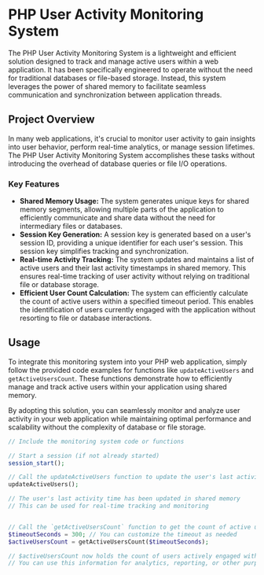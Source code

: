 # PHP User Activity Monitoring System

The PHP User Activity Monitoring System is a lightweight and efficient solution designed to track and manage active users within a web application. It has been specifically engineered to operate without the need for traditional databases or file-based storage. Instead, this system leverages the power of shared memory to facilitate seamless communication and synchronization between application threads.

## Project Overview

In many web applications, it's crucial to monitor user activity to gain insights into user behavior, perform real-time analytics, or manage session lifetimes. The PHP User Activity Monitoring System accomplishes these tasks without introducing the overhead of database queries or file I/O operations.

### Key Features

- **Shared Memory Usage:** The system generates unique keys for shared memory segments, allowing multiple parts of the application to efficiently communicate and share data without the need for intermediary files or databases.
- **Session Key Generation:** A session key is generated based on a user's session ID, providing a unique identifier for each user's session. This session key simplifies tracking and synchronization.
- **Real-time Activity Tracking:** The system updates and maintains a list of active users and their last activity timestamps in shared memory. This ensures real-time tracking of user activity without relying on traditional file or database storage.
- **Efficient User Count Calculation:** The system can efficiently calculate the count of active users within a specified timeout period. This enables the identification of users currently engaged with the application without resorting to file or database interactions.

## Usage

To integrate this monitoring system into your PHP web application, simply follow the provided code examples for functions like `updateActiveUsers` and `getActiveUsersCount`. These functions demonstrate how to efficiently manage and track active users within your application using shared memory.

By adopting this solution, you can seamlessly monitor and analyze user activity in your web application while maintaining optimal performance and scalability without the complexity of database or file storage.

```php
// Include the monitoring system code or functions

// Start a session (if not already started)
session_start();

// Call the updateActiveUsers function to update the user's last activity time
updateActiveUsers();

// The user's last activity time has been updated in shared memory
// This can be used for real-time tracking and monitoring

```


```php

// Call the `getActiveUsersCount` function to get the count of active users within a specified timeout
$timeoutSeconds = 300; // You can customize the timeout as needed
$activeUsersCount = getActiveUsersCount($timeoutSeconds);

// $activeUsersCount now holds the count of users actively engaged with the application
// You can use this information for analytics, reporting, or other purposes


```

